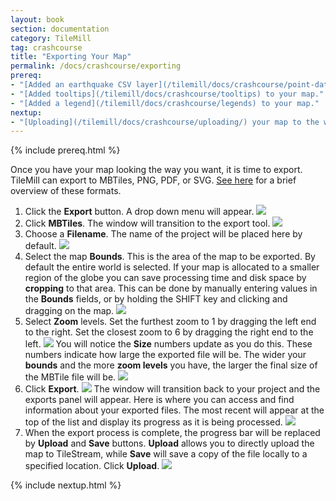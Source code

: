 ```yaml
---
layout: book
section: documentation
category: TileMill
tag: crashcourse
title: "Exporting Your Map"
permalink: /docs/crashcourse/exporting
prereq:
- "[Added an earthquake CSV layer](/tilemill/docs/crashcourse/point-data) to your TileMill project."
- "[Added tooltips](/tilemill/docs/crashcourse/tooltips) to your map."
- "[Added a legend](/tilemill/docs/crashcourse/legends) to your map."
nextup:
- "[Uploading](/tilemill/docs/crashcourse/uploading/) your map to the web."
---
```


{% include prereq.html %}

Once you have your map looking the way you want, it is time to export. TileMill can export to MBTiles, PNG, PDF, or SVG. [See here](/tilemill/docs/manual/exporting/) for a brief overview of these formats.

1. Click the **Export** button. A drop down menu will appear.
  ![](/tilemill/assets/pages/exporting-1.png)
2. Click **MBTiles**. The window will transition to the export tool.
  ![](/tilemill/assets/pages/exporting-2.png)
3. Choose a **Filename**. The name of the project will be placed here by default.
  ![](/tilemill/assets/pages/exporting-3.png)
4. Select the map **Bounds**. This is the area of the map to be exported. By default the entire world is selected. If your map is allocated to a smaller region of the globe you can save processing time and disk space by **cropping** to that area. This can be done by manually entering values in the **Bounds** fields, or by holding the SHIFT key and clicking and dragging on the map.
  ![](/tilemill/assets/pages/exporting-4.png)
5. Select **Zoom** levels. Set the furthest zoom to 1 by dragging the left end to the right. Set the closest zoom to 6 by dragging the right end to the left.
  ![](/tilemill/assets/pages/exporting-5.png)
You will notice the **Size** numbers update as you do this. These numbers indicate how large the exported file will be. The wider your **bounds** and the more **zoom levels** you have, the larger the final size of the MBTile file will be.
  ![](/tilemill/assets/pages/exporting-6.png)
6. Click **Export**.
  ![](/tilemill/assets/pages/exporting-7.png)
The window will transition back to your project and the exports panel will appear. Here is where you can access and find information about your exported files. The most recent will appear at the top of the list and display its progress as it is being processed.
  ![](/tilemill/assets/pages/exporting-8.png)
7. When the export process is complete, the progress bar will be replaced by **Upload** and **Save** buttons. **Upload** allows you to directly upload the map to TileStream, while **Save** will save a copy of the file locally to a specified location.
Click **Upload**.
  ![](/tilemill/assets/pages/exporting-9.png)

{% include nextup.html %}